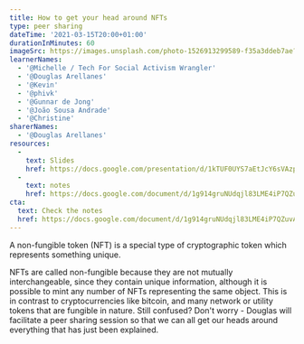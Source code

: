```yaml
---
title: How to get your head around NFTs
type: peer sharing
dateTime: '2021-03-15T20:00+01:00'
durationInMinutes: 60
imageSrc: https://images.unsplash.com/photo-1526913299589-f35a3ddeb7ae?ixid=MXwxMjA3fDB8MHxwaG90by1wYWdlfHx8fGVufDB8fHw%3D&ixlib=rb-1.2.1&auto=format&fit=crop&w=1568&q=80
learnerNames:
  - '@Michelle / Tech For Social Activism Wrangler'
  - '@Douglas Arellanes'
  - '@Kevin'
  - '@phivk'
  - '@Gunnar de Jong'
  - '@João Sousa Andrade'
  - '@Christine'
sharerNames: 
  - '@Douglas Arellanes'
resources:
  -
    text: Slides
    href: https://docs.google.com/presentation/d/1kTUF0UYS7aEtJcY6sVAzp3aMwBZjtQirmR1c0tWfTcw/edit?usp=sharing
  -
    text: notes
    href: https://docs.google.com/document/d/1g914gruNUdqjl83LME4iP7QZuvA_YFDfFPfABe7IgNg/edit?usp=sharing
cta:
  text: Check the notes
  href: https://docs.google.com/document/d/1g914gruNUdqjl83LME4iP7QZuvA_YFDfFPfABe7IgNg/edit?usp=sharing
---
```

A non-fungible token (NFT) is a special type of cryptographic token which represents something unique.
<!--more-->
NFTs are called non-fungible because they are not mutually interchangeable, since they contain unique information, although it is possible to mint any number of NFTs representing the same object. This is in contrast to cryptocurrencies like bitcoin, and many network or utility tokens that are fungible in nature.
Still confused? Don't worry - Douglas will facilitate a peer sharing session so that we can all get our heads around everything that has just been explained.
